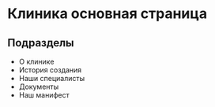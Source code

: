 # Клиника основная страница
## Подразделы
* О клинике
* История создания
* Наши специалисты
* Документы
* Наш манифест